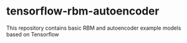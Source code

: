 # tensorflow-rbm-autoencoder
This repository contains basic RBM and autoencoder example models based on Tensorflow
